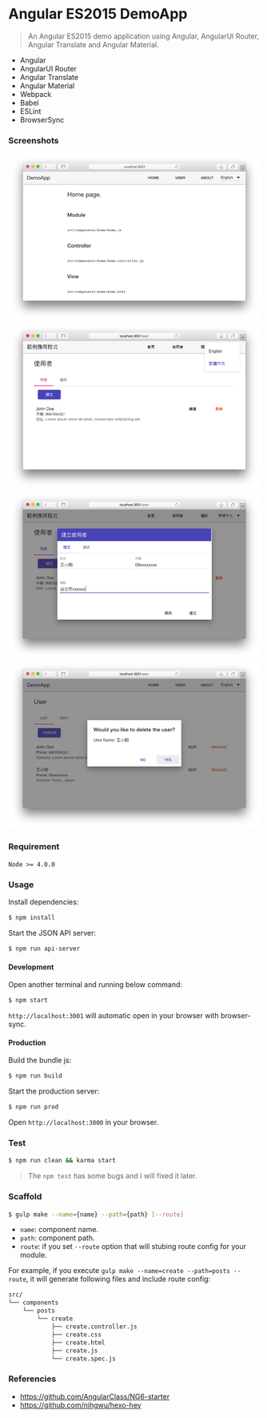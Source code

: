 # Angular ES2015 DemoApp

> An Angular ES2015 demo application using Angular, AngularUI Router, Angular Translate and Angular Material.

- Angular
- AngularUI Router
- Angular Translate
- Angular Material
- Webpack
- Babel
- ESLint
- BrowserSync

### Screenshots

![](screenshots/01.png)
![](screenshots/02.png)
![](screenshots/03.png)
![](screenshots/04.png)

### Requirement

`Node >= 4.0.0`

### Usage

Install dependencies:
```sh
$ npm install
```

Start the JSON API server:
```sh
$ npm run api-server
```

#### Development

Open another terminal and running below command:
```sh
$ npm start
```

`http://localhost:3001` will automatic open in your browser with browser-sync.

#### Production

Build the bundle js:
```sh
$ npm run build
```

Start the production server:
```sh
$ npm run prod
```

Open `http://localhost:3000` in your browser.

### Test

```sh
$ npm run clean && karma start
```

> The `npm test` has some bugs and I will fixed it later.

### Scaffold

```sh
$ gulp make --name={name} --path={path} [--route]
```

- `name`: component name.
- `path`: component path.
- `route`: if you set `--route` option that will stubing route config for your module.

For example, if you execute `gulp make --name=create --path=posts --route`, it will generate following files and include route config:

```
src/
└── components
    └── posts
        └── create
            ├── create.controller.js
            ├── create.css
            ├── create.html
            ├── create.js
            └── create.spec.js
```

### Referencies
- https://github.com/AngularClass/NG6-starter
- https://github.com/nihgwu/hexo-hey
